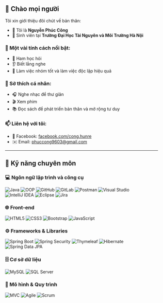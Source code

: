 ## 👋 Chào mọi người

Tôi xin giới thiệu đôi chút về bản thân:

- 🔭 Tôi là **Nguyễn Phúc Công**
- 🌱 Sinh viên tại **Trường Đại Học Tài Nguyên và Môi Trường Hà Nội**

### 👤 Một vài tính cách nổi bật:
- 📘 Ham học hỏi  
- 👂 Biết lắng nghe  
- 🤝 Làm việc nhóm tốt và làm việc độc lập hiệu quả  

### 🎯 Sở thích cá nhân:
- 🎧 Nghe nhạc để thư giãn  
- 🎬 Xem phim  
- 📚 Đọc sách để phát triển bản thân và mở rộng tư duy  

### 📫 Liên hệ với tôi:
- 💼 Facebook: [facebook.com/cong.hunre](https://www.facebook.com/cong.hunre)  
- ✉️ Email: phuccong9603@gmail.com  

---

## 🧠 Kỹ năng chuyên môn

### 💻 Ngôn ngữ lập trình và công cụ
![Java](https://img.shields.io/badge/Java-ED8B00?style=flat&logo=openjdk&logoColor=white) 
![OOP](https://img.shields.io/badge/OOP-Paradigm-blue?style=flat)
![GitHub](https://img.shields.io/badge/GitHub-181717?style=flat&logo=github&logoColor=white)
![GitLab](https://img.shields.io/badge/GitLab-FC6D26?style=flat&logo=gitlab&logoColor=white)
![Postman](https://img.shields.io/badge/Postman-FF6C37?style=flat&logo=postman&logoColor=white)
![Visual Studio](https://img.shields.io/badge/Visual%20Studio-5C2D91?style=flat&logo=visualstudio&logoColor=white)
![IntelliJ IDEA](https://img.shields.io/badge/IntelliJ%20IDEA-000000?style=flat&logo=intellijidea&logoColor=white)
![Eclipse](https://img.shields.io/badge/Eclipse-2C2255?style=flat&logo=eclipse&logoColor=white)
![Jira](https://img.shields.io/badge/Jira-0052CC?style=flat&logo=jira&logoColor=white)

### 🌐 Front-end
![HTML5](https://img.shields.io/badge/HTML5-E34F26?style=flat&logo=html5&logoColor=white)
![CSS3](https://img.shields.io/badge/CSS3-1572B6?style=flat&logo=css3&logoColor=white)
![Bootstrap](https://img.shields.io/badge/Bootstrap-563D7C?style=flat&logo=bootstrap&logoColor=white)
![JavaScript](https://img.shields.io/badge/JavaScript-F7DF1E?style=flat&logo=javascript&logoColor=black)

### ⚙️ Frameworks & Libraries
![Spring Boot](https://img.shields.io/badge/Spring%20Boot-6DB33F?style=flat&logo=springboot&logoColor=white)
![Spring Security](https://img.shields.io/badge/Security-6DB33F?style=flat&logo=springsecurity&logoColor=white)
![Thymeleaf](https://img.shields.io/badge/Thymeleaf-005F0F?style=flat&logo=thymeleaf&logoColor=white)
![Hibernate](https://img.shields.io/badge/Hibernate-59666C?style=flat&logo=hibernate&logoColor=white)
![Spring Data JPA](https://img.shields.io/badge/Spring%20Data%20JPA-6DB33F?style=flat)

### 🗄️ Cơ sở dữ liệu
![MySQL](https://img.shields.io/badge/MySQL-4479A1?style=flat&logo=mysql&logoColor=white)
![SQL Server](https://img.shields.io/badge/SQL%20Server-CC2927?style=flat&logo=microsoftsqlserver&logoColor=white)

### 🧩 Mô hình & Quy trình
![MVC](https://img.shields.io/badge/MVC-Architecture-blue?style=flat)
![Agile](https://img.shields.io/badge/Agile-1D3557?style=flat)
![Scrum](https://img.shields.io/badge/Scrum-FFCA28?style=flat)
